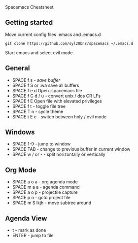 Spacemacs Cheatsheet
## Getting started
Move current config files .emacs and .emacs.d
```
git clone https://github.com/syl20bnr/spacemacs ~/.emacs.d
```
Start emacs and select evil mode.
## General
* SPACE f s - *save buffer*
* SPACE f S or :wa save all buffers
* SPACE f e d Open .spacemacs file
* SPACE f C d / u - convert unix / dos CR LFs
* SPACE f E Open file with elevated privileges
* SPACE f t - toggle file tree
* SPACE T n - cycle theme
* SPACE t E e - switch between holy / evil mode
## Windows
* SPACE 1-9 - jump to window
* SPACE TAB - change to previous buffer in current window
* SPACE w / or - - split horizontally or vertically
## Org Mode
* SPACE a o a - org agenda mode
* SPACE m a a - agenda command
* SPACE a o p - projectile capture
* SPACE p o - goto project file
* SPACE m S lkjh - move subtree around
## Agenda View
* t - mark as done
* ENTER - jump to file
